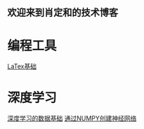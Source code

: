 ## 欢迎来到肖定和的技术博客

# 编程工具
[LaTex基础](https://dinghe.github.io/latexinjupyter.html)

# 深度学习
[深度学习的数据基础](https://dinghe.github.io/deeplearningoffoundation.html)
[通过NUMPY创建神经网络](https://dinghe.github.io/makeaneuralnetwork.html)
